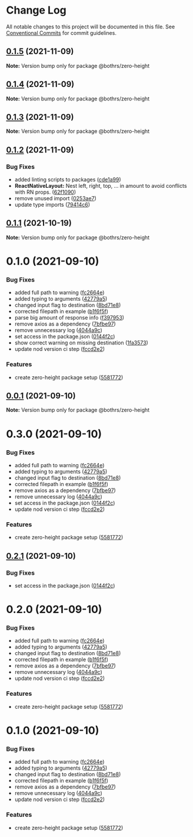 # Change Log

All notable changes to this project will be documented in this file.
See [Conventional Commits](https://conventionalcommits.org) for commit guidelines.

## [0.1.5](https://github.com/bothrs/open-source/compare/@bothrs/zero-height@0.1.4...@bothrs/zero-height@0.1.5) (2021-11-09)

**Note:** Version bump only for package @bothrs/zero-height





## [0.1.4](https://github.com/bothrs/open-source/compare/@bothrs/zero-height@0.1.3...@bothrs/zero-height@0.1.4) (2021-11-09)

**Note:** Version bump only for package @bothrs/zero-height





## [0.1.3](https://github.com/bothrs/open-source/compare/@bothrs/zero-height@0.1.2...@bothrs/zero-height@0.1.3) (2021-11-09)

**Note:** Version bump only for package @bothrs/zero-height





## [0.1.2](https://github.com/bothrs/open-source/compare/@bothrs/zero-height@0.1.1...@bothrs/zero-height@0.1.2) (2021-11-09)


### Bug Fixes

* added linting scripts to packages ([cde1a99](https://github.com/bothrs/open-source/commit/cde1a993cf288d42541e8750dc247199cae5c493))
* **ReactNativeLayout:** Nest left, right, top, ... in amount to avoid conflicts with RN props. ([62f1090](https://github.com/bothrs/open-source/commit/62f1090f60c8d7bb121a68bce40b48f1dfd03098))
* remove unused import ([0253ae7](https://github.com/bothrs/open-source/commit/0253ae733838b3cbdb573ed7716d315c5c89763d))
* update type imports ([79414c6](https://github.com/bothrs/open-source/commit/79414c6a263ecc4408306515fe171a94824f1ec5))





## [0.1.1](https://github.com/bothrs/open-source/compare/@bothrs/zero-height@0.1.0...@bothrs/zero-height@0.1.1) (2021-10-19)

**Note:** Version bump only for package @bothrs/zero-height





# 0.1.0 (2021-09-10)


### Bug Fixes

* added full path to warning ([fc2664e](https://github.com/bothrs/open-source/commit/fc2664e52440d138847eaa9197f8c1bd2c79b61e))
* added typing to arguments ([42779a5](https://github.com/bothrs/open-source/commit/42779a528982ac9b61001ef6734e6b63b6cc1443))
* changed input flag to destination ([8bd71e8](https://github.com/bothrs/open-source/commit/8bd71e86e7627d0b93a96c2231345a54284de37c))
* corrected filepath in example ([b1f6f5f](https://github.com/bothrs/open-source/commit/b1f6f5f33b67d5b2d3fbbdb119e05c8401afb8ec))
* parse big amount of response info ([f397953](https://github.com/bothrs/open-source/commit/f397953e9857f27240c80879fc0d1d5c58559bb8))
* remove axios as a dependency ([7bfbe97](https://github.com/bothrs/open-source/commit/7bfbe97dafdc6c6862a9e538efd935e2840fddcb))
* remove unnecessary log ([4044a9c](https://github.com/bothrs/open-source/commit/4044a9c5e27496d69495a7f85f3db63de3dbd85f))
* set access in the package.json ([0144f2c](https://github.com/bothrs/open-source/commit/0144f2c1b6e451f96d15584c0407b63431adbfcc))
* show correct warning on missing destination ([1fa3573](https://github.com/bothrs/open-source/commit/1fa357395245ee92868f003a289453154110935f))
* update nod version ci step ([fccd2e2](https://github.com/bothrs/open-source/commit/fccd2e2b7b06ece0cc94fc366c9c917517a8b6e0))


### Features

* create zero-height package setup ([5581772](https://github.com/bothrs/open-source/commit/5581772156017bc03e424d5a7da79d4fe0b38b27))





## [0.0.1](https://github.com/bothrs/open-source/compare/@bothrs/zero-height@0.3.0...@bothrs/zero-height@0.0.1) (2021-09-10)

**Note:** Version bump only for package @bothrs/zero-height





# 0.3.0 (2021-09-10)


### Bug Fixes

* added full path to warning ([fc2664e](https://github.com/bothrs/open-source/commit/fc2664e52440d138847eaa9197f8c1bd2c79b61e))
* added typing to arguments ([42779a5](https://github.com/bothrs/open-source/commit/42779a528982ac9b61001ef6734e6b63b6cc1443))
* changed input flag to destination ([8bd71e8](https://github.com/bothrs/open-source/commit/8bd71e86e7627d0b93a96c2231345a54284de37c))
* corrected filepath in example ([b1f6f5f](https://github.com/bothrs/open-source/commit/b1f6f5f33b67d5b2d3fbbdb119e05c8401afb8ec))
* remove axios as a dependency ([7bfbe97](https://github.com/bothrs/open-source/commit/7bfbe97dafdc6c6862a9e538efd935e2840fddcb))
* remove unnecessary log ([4044a9c](https://github.com/bothrs/open-source/commit/4044a9c5e27496d69495a7f85f3db63de3dbd85f))
* set access in the package.json ([0144f2c](https://github.com/bothrs/open-source/commit/0144f2c1b6e451f96d15584c0407b63431adbfcc))
* update nod version ci step ([fccd2e2](https://github.com/bothrs/open-source/commit/fccd2e2b7b06ece0cc94fc366c9c917517a8b6e0))


### Features

* create zero-height package setup ([5581772](https://github.com/bothrs/open-source/commit/5581772156017bc03e424d5a7da79d4fe0b38b27))





## [0.2.1](https://github.com/bothrs/open-source/compare/@bothrs/zero-height@0.2.0...@bothrs/zero-height@0.2.1) (2021-09-10)


### Bug Fixes

* set access in the package.json ([0144f2c](https://github.com/bothrs/open-source/commit/0144f2c1b6e451f96d15584c0407b63431adbfcc))





# 0.2.0 (2021-09-10)


### Bug Fixes

* added full path to warning ([fc2664e](https://github.com/bothrs/open-source/commit/fc2664e52440d138847eaa9197f8c1bd2c79b61e))
* added typing to arguments ([42779a5](https://github.com/bothrs/open-source/commit/42779a528982ac9b61001ef6734e6b63b6cc1443))
* changed input flag to destination ([8bd71e8](https://github.com/bothrs/open-source/commit/8bd71e86e7627d0b93a96c2231345a54284de37c))
* corrected filepath in example ([b1f6f5f](https://github.com/bothrs/open-source/commit/b1f6f5f33b67d5b2d3fbbdb119e05c8401afb8ec))
* remove axios as a dependency ([7bfbe97](https://github.com/bothrs/open-source/commit/7bfbe97dafdc6c6862a9e538efd935e2840fddcb))
* remove unnecessary log ([4044a9c](https://github.com/bothrs/open-source/commit/4044a9c5e27496d69495a7f85f3db63de3dbd85f))
* update nod version ci step ([fccd2e2](https://github.com/bothrs/open-source/commit/fccd2e2b7b06ece0cc94fc366c9c917517a8b6e0))


### Features

* create zero-height package setup ([5581772](https://github.com/bothrs/open-source/commit/5581772156017bc03e424d5a7da79d4fe0b38b27))





# 0.1.0 (2021-09-10)


### Bug Fixes

* added full path to warning ([fc2664e](https://github.com/bothrs/open-source/commit/fc2664e52440d138847eaa9197f8c1bd2c79b61e))
* added typing to arguments ([42779a5](https://github.com/bothrs/open-source/commit/42779a528982ac9b61001ef6734e6b63b6cc1443))
* changed input flag to destination ([8bd71e8](https://github.com/bothrs/open-source/commit/8bd71e86e7627d0b93a96c2231345a54284de37c))
* corrected filepath in example ([b1f6f5f](https://github.com/bothrs/open-source/commit/b1f6f5f33b67d5b2d3fbbdb119e05c8401afb8ec))
* remove axios as a dependency ([7bfbe97](https://github.com/bothrs/open-source/commit/7bfbe97dafdc6c6862a9e538efd935e2840fddcb))
* remove unnecessary log ([4044a9c](https://github.com/bothrs/open-source/commit/4044a9c5e27496d69495a7f85f3db63de3dbd85f))
* update nod version ci step ([fccd2e2](https://github.com/bothrs/open-source/commit/fccd2e2b7b06ece0cc94fc366c9c917517a8b6e0))


### Features

* create zero-height package setup ([5581772](https://github.com/bothrs/open-source/commit/5581772156017bc03e424d5a7da79d4fe0b38b27))
